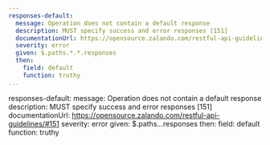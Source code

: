 ```yaml
---
responses-default:
  message: Operation does not contain a default response
  description: MUST specify success and error responses [151]
  documentationUrl: https://opensource.zalando.com/restful-api-guidelines/#151
  severity: error
  given: $.paths.*.*.responses
  then:
    field: default
    function: truthy
...
```

responses-default:
  message: Operation does not contain a default response
  description: MUST specify success and error responses [151]
  documentationUrl: https://opensource.zalando.com/restful-api-guidelines/#151
  severity: error
  given: $.paths.*.*.responses
  then:
    field: default
    function: truthy